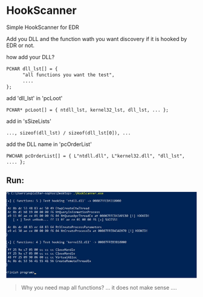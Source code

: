 # HookScanner
Simple HookScanner for EDR

Add you DLL and the function wath you want discovery if it is hooked by EDR or not.

how add your DLL?
````
PCHAR dll_lst[] = {
      "all functions you want the test",
      ....
};

````

add 'dll_lst' in 'pcLoot'
````
PCHAR* pcLoot[] = { ntdll_lst, kernel32_lst, dll_lst, ... };
````

add in 'sSizeLists'
````
..., sizeof(dll_lst) / sizeof(dll_lst[0]), ...
````

add the DLL name in 'pcOrderList' 
````
PWCHAR pcOrderList[] = { L"ntdll.dll", L"kernel32.dll", "dll_lst", .... };
````

## Run:
![banner](https://github.com/kevinLyon/HookScanner/blob/main/image/banner.jpg?raw=true)
> Why you need map all functions? ... it does not make sense .... 
